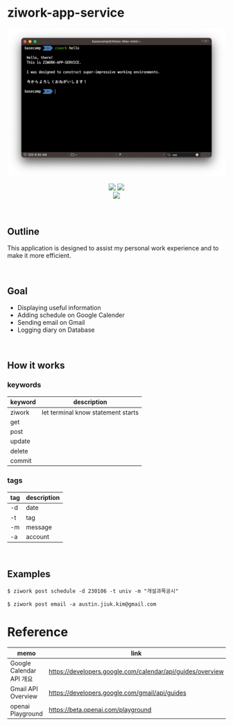 # ziwork-app-service

<img src="./src/screenshot_v1.png">

<p align="center">
  <img src="https://img.shields.io/badge/FastAPI-009688?style=flat-square&logo=FastAPI&logoColor=white"/>
  <img src="https://img.shields.io/badge/Docker-2496ED?style=flat-square&logo=Docker&logoColor=white"/>
  <br/>
  <img src="https://img.shields.io/badge/Amazon%20AWS-232F3E?style=flat-square&logo=Amazon%20AWS&logoColor=white"/>
</p>
<br/>

## Outline

This application is designed to assist my personal work experience and to make it more efficient.

<br/>

## Goal

- Displaying useful information
- Adding schedule on Google Calender
- Sending email on Gmail
- Logging diary on Database

<br/>

## How it works

### keywords

| keyword | description                        |
| ------- | ---------------------------------- |
| ziwork  | let terminal know statement starts |
| get     |                                    |
| post    |                                    |
| update  |                                    |
| delete  |                                    |
| commit  |                                    |

### tags

| tag | description |
| --- | ----------- |
| -d  | date        |
| -t  | tag         |
| -m  | message     |
| -a  | account     |

<br/>

## Examples

```
$ ziwork post schedule -d 230106 -t univ -m "개설과목공시"
```

```
$ ziwork post email -a austin.jiuk.kim@gmail.com
```

# Reference

| memo                     | link                                                       |
| ------------------------ | ---------------------------------------------------------- |
| Google Calendar API 개요 | https://developers.google.com/calendar/api/guides/overview |
| Gmail API Overview       | https://developers.google.com/gmail/api/guides             |
| openai Playground        | https://beta.openai.com/playground                         |
